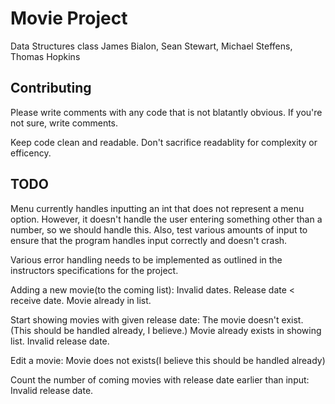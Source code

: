 # Movie Project
Data Structures class
James Bialon, Sean Stewart, Michael Steffens, Thomas Hopkins

## Contributing
Please write comments with any code that is not blatantly obvious. If you're not sure, write comments.

Keep code clean and readable. Don't sacrifice readablity for complexity or efficency.

## TODO

Menu currently handles inputting an int that does not represent a menu option.
However, it doesn't handle the user entering something other than a number, so we should handle this.
Also, test various amounts of input to ensure that the program handles input correctly and doesn't crash.

Various error handling needs to be implemented as outlined in the instructors specifications for the project.

Adding a new movie(to the coming list):
Invalid dates.
Release date < receive date.
Movie already in list.

Start showing movies with given release date:
The movie doesn't exist. (This should be handled already, I believe.)
Movie already exists in showing list.
Invalid release date.

Edit a movie:
Movie does not exists(I believe this should be handled already)

Count the number of coming movies with release date earlier than input:
Invalid release date.
